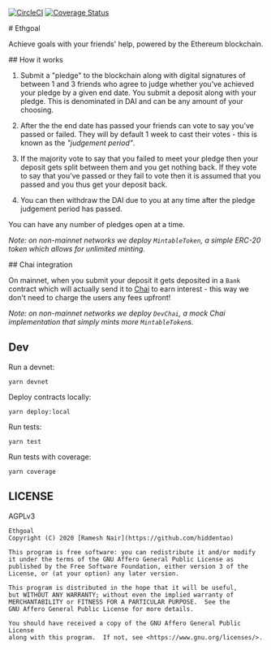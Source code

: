 [![CircleCI](https://circleci.com/gh/hiddentao/ethgoal/tree/master.svg?style=svg)](https://circleci.com/gh/hiddentao/ethgoal/tree/master) [![Coverage Status](https://coveralls.io/repos/github/hiddentao/ethgoal/badge.svg?branch=master)](https://coveralls.io/github/hiddentao/ethgoal?branch=master)

# Ethgoal

Achieve goals with your friends' help, powered by the Ethereum blockchain.

## How it works

1. Submit a "pledge" to the blockchain along with digital signatures of between 1 and 3 friends who agree to judge whether you've
achieved your pledge by a given end date. You submit a deposit along with your pledge. This is denominated in DAI
and can be any amount of your choosing.

2. After the the end date has passed your friends can vote to say you've passed or failed. They will by default 1 week to
cast their votes - this is known as the _"judgement period"_.

3. If the majority vote to say that you failed to meet your pledge then your deposit gets split between them and you get nothing back.
If they vote to say that you've passed or they fail to vote then it is assumed that you passed and you thus get your deposit back.

4. You can then withdraw the DAI due to you at any time after the pledge judgement period has passed.

You can have any number of pledges open at a time.

_Note: on non-mainnet networks we deploy `MintableToken`, a simple ERC-20 token which allows for unlimited minting._

## Chai integration

On mainnet, when you submit your deposit it gets deposited in a `Bank` contract which will actually send it to
[Chai](https://chai.money) to earn interest - this way we don't need to charge the users any fees upfront!

_Note: on non-mainnet networks we deploy `DevChai`, a mock Chai implementation that simply mints more `MintableToken`s._

## Dev

Run a devnet:

```shell
yarn devnet
```

Deploy contracts locally:

```shell
yarn deploy:local
```

Run tests:

```shell
yarn test
```

Run tests with coverage:

```shell
yarn coverage
```

## LICENSE

AGPLv3

```
Ethgoal
Copyright (C) 2020 [Ramesh Nair](https://github.com/hiddentao)

This program is free software: you can redistribute it and/or modify
it under the terms of the GNU Affero General Public License as
published by the Free Software Foundation, either version 3 of the
License, or (at your option) any later version.

This program is distributed in the hope that it will be useful,
but WITHOUT ANY WARRANTY; without even the implied warranty of
MERCHANTABILITY or FITNESS FOR A PARTICULAR PURPOSE.  See the
GNU Affero General Public License for more details.

You should have received a copy of the GNU Affero General Public License
along with this program.  If not, see <https://www.gnu.org/licenses/>.
```